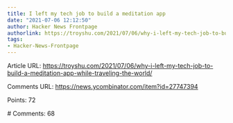 ```yaml
---
title: I left my tech job to build a meditation app
date: "2021-07-06 12:12:50"
author: Hacker News Frontpage
authorlink: https://troyshu.com/2021/07/06/why-i-left-my-tech-job-to-build-a-meditation-app-while-traveling-the-world/
tags:
- Hacker-News-Frontpage
---
```


<p>Article URL: <a href="https://troyshu.com/2021/07/06/why-i-left-my-tech-job-to-build-a-meditation-app-while-traveling-the-world/">https://troyshu.com/2021/07/06/why-i-left-my-tech-job-to-build-a-meditation-app-while-traveling-the-world/</a></p>
<p>Comments URL: <a href="https://news.ycombinator.com/item?id=27747394">https://news.ycombinator.com/item?id=27747394</a></p>
<p>Points: 72</p>
<p># Comments: 68</p>

